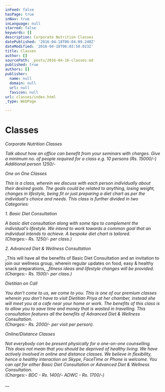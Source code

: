 ```yaml
---
inFeed: false
hasPage: true
inNav: true
inLanguage: null
starred: false
keywords: []
description: Corporate Nutrition Classes
datePublished: '2016-04-18T06:04:09.240Z'
dateModified: '2016-04-18T06:03:50.023Z'
title: Classes
author: []
sourcePath: _posts/2016-04-16-classes.md
published: true
authors: []
publisher:
  name: null
  domain: null
  url: null
  favicon: null
url: classes/index.html
_type: WebPage

---
```

# Classes

_Corporate Nutrition Classes_

_Talk about how an office can benefit from your seminars with charges. Give a minimum no. of people required for a class e.g. 10 persons (Rs. 15000/-) Additional person 1250/-_

_One on One Classes_

_This is a class, wherein we discuss with each person individually about their desired goals. The goals could be related to anything, losing weight, changes in lifestyle, being fit or just preparing a diet chart as per the individual's choice and needs. This class is further divided in two Categories:_

_1\. Basic Diet Consultation_

_A basic diet consultation along with some tips to complement the individual's lifestyle. We intend to work towards a common goal that an individual intends to achieve. A bespoke diet chart is tailored.   
(Charges:- Rs. 1250/- per class.)_

_2\. Advanced Diet & Wellness Consultation_

_This will have all the benefits of Basic Diet Consultation and an invitation to join our wellness group, wherein regular updates on food, easy & healthy snack preparations, __fitness ideas and lifestyle changes will be provided.   
(Charges:- Rs. 1500/- per class.)_

_Dietitian on Call_

_You don't come to us, we come to you. This is one of our premium classes wherein you don't have to visit Dietitian Priya at her chamber, instead she will meet you at a cafe near your home or work. The benefits of this class is to allow you to save time and money that is wasted in travelling. This consultation features all the benefits of Advanced Diet & Wellness Consultation.   
(Charges:- Rs. 2000/- per visit per person)._

_Online/Distance Classes_

_Not everybody can be present physically for a one-on-one counselling. This does not mean that you should be deprived of healthy living. We have actively involved in online and distance classes. We believe in flexibility, hence a healthy interaction on Skype, FaceTime or Phone is welcome. You can opt for either Basic Diet Consultation or Advanced Diet & Wellness Consultation.   
(Charges:- BDC - Rs. 1400/- ADWC - Rs. 1700/-)_

  
__